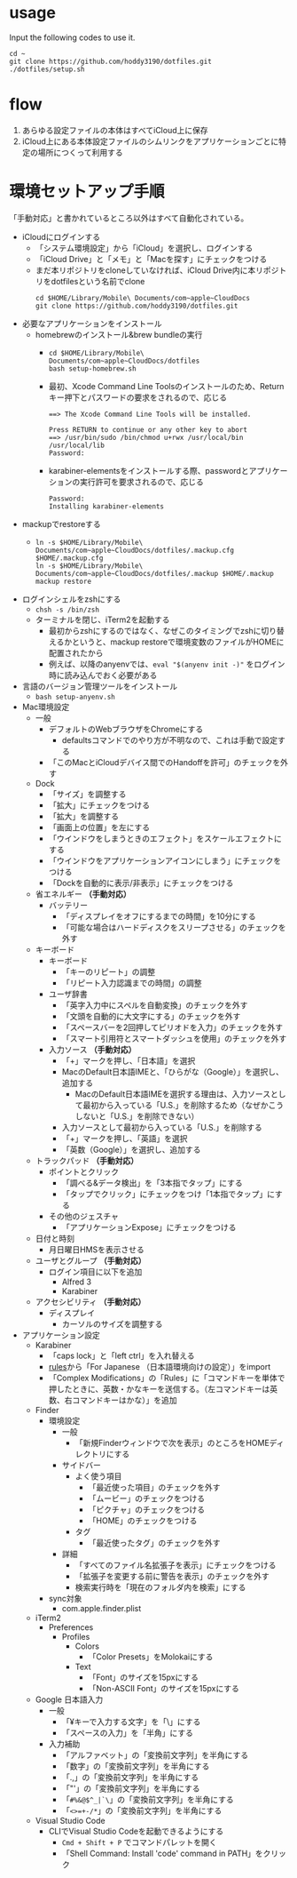# usage
Input the following codes to use it.

```
cd ~
git clone https://github.com/hoddy3190/dotfiles.git
./dotfiles/setup.sh
```

# flow

1. あらゆる設定ファイルの本体はすべてiCloud上に保存
2. iCloud上にある本体設定ファイルのシムリンクをアプリケーションごとに特定の場所につくって利用する

# 環境セットアップ手順

「手動対応」と書かれているところ以外はすべて自動化されている。

+ iCloudにログインする
  - 「システム環境設定」から「iCloud」を選択し、ログインする
  - 「iCloud Drive」と「メモ」と「Macを探す」にチェックをつける
  - まだ本リポジトリをcloneしていなければ、iCloud Drive内に本リポジトリをdotfilesという名前でclone
    ```
    cd $HOME/Library/Mobile\ Documents/com~apple~CloudDocs
    git clone https://github.com/hoddy3190/dotfiles.git
    ```
+ 必要なアプリケーションをインストール
  - homebrewのインストール&brew bundleの実行
    - ```
      cd $HOME/Library/Mobile\ Documents/com~apple~CloudDocs/dotfiles
      bash setup-homebrew.sh
      ```
    - 最初、Xcode Command Line Toolsのインストールのため、Returnキー押下とパスワードの要求をされるので、応じる
      ```
      ==> The Xcode Command Line Tools will be installed.

      Press RETURN to continue or any other key to abort
      ==> /usr/bin/sudo /bin/chmod u+rwx /usr/local/bin /usr/local/lib
      Password:
      ```
    - karabiner-elementsをインストールする際、passwordとアプリケーションの実行許可を要求されるので、応じる
      ```
      Password:
      Installing karabiner-elements
      ```
+ mackupでrestoreする
  - ```
    ln -s $HOME/Library/Mobile\ Documents/com~apple~CloudDocs/dotfiles/.mackup.cfg $HOME/.mackup.cfg
    ln -s $HOME/Library/Mobile\ Documents/com~apple~CloudDocs/dotfiles/.mackup $HOME/.mackup
    mackup restore
    ```
+ ログインシェルをzshにする
  - ` chsh -s /bin/zsh `
  - ターミナルを閉じ、iTerm2を起動する
    - 最初からzshにするのではなく、なぜこのタイミングでzshに切り替えるかというと、mackup restoreで環境変数のファイルがHOMEに配置されたから
    - 例えば、以降のanyenvでは、` eval "$(anyenv init -)" ` をログイン時に読み込んでおく必要がある
+ 言語のバージョン管理ツールをインストール
  - ` bash setup-anyenv.sh `
+ Mac環境設定
  - 一般
    - デフォルトのWebブラウザをChromeにする
      - defaultsコマンドでのやり方が不明なので、これは手動で設定する
    - 「このMacとiCloudデバイス間でのHandoffを許可」のチェックを外す
  - Dock
    - 「サイズ」を調整する
    - 「拡大」にチェックをつける
    - 「拡大」を調整する
    - 「画面上の位置」を左にする
    - 「ウインドウをしまうときのエフェクト」をスケールエフェクトにする
    - 「ウインドウをアプリケーションアイコンにしまう」にチェックをつける
    - 「Dockを自動的に表示/非表示」にチェックをつける
  - 省エネルギー **（手動対応）**
    - バッテリー
      - 「ディスプレイをオフにするまでの時間」を10分にする
      - 「可能な場合はハードディスクをスリープさせる」のチェックを外す
  - キーボード
    - キーボード
      - 「キーのリピート」の調整
      - 「リピート入力認識までの時間」の調整
    - ユーザ辞書
      - 「英字入力中にスペルを自動変換」のチェックを外す
      - 「文頭を自動的に大文字にする」のチェックを外す
      - 「スペースバーを2回押してピリオドを入力」のチェックを外す
      - 「スマート引用符とスマートダッシュを使用」のチェックを外す
    - 入力ソース **（手動対応）**
      - 「+」マークを押し、「日本語」を選択
      - MacのDefault日本語IMEと、「ひらがな（Google）」を選択し、追加する
        - MacのDefault日本語IMEを選択する理由は、入力ソースとして最初から入っている「U.S.」を削除するため（なぜかこうしないと「U.S.」を削除できない）
      - 入力ソースとして最初から入っている「U.S.」を削除する
      - 「+」マークを押し、「英語」を選択
      - 「英数（Google）」を選択し、追加する
  - トラックパッド **（手動対応）**
    - ポイントとクリック
      - 「調べる&データ検出」を「3本指でタップ」にする
      - 「タップでクリック」にチェックをつけ「1本指でタップ」にする
    - その他のジェスチャ
      - 「アプリケーションExpose」にチェックをつける
  - 日付と時刻
    - 月日曜日HMSを表示させる
  - ユーザとグループ **（手動対応）**
    - ログイン項目に以下を追加
      - Alfred 3
      - Karabiner
  - アクセシビリティ **（手動対応）**
    - ディスプレイ
      - カーソルのサイズを調整する
+ アプリケーション設定
  - Karabiner
    - 「caps lock」と「left ctrl」を入れ替える
    - [rules](https://pqrs.org/osx/karabiner/complex_modifications/)から「For Japanese （日本語環境向けの設定）」をimport
    - 「Complex Modifications」の「Rules」に「コマンドキーを単体で押したときに、英数・かなキーを送信する。（左コマンドキーは英数、右コマンドキーはかな）」を追加
  - Finder
    - 環境設定
      - 一般
        - 「新規Finderウィンドウで次を表示」のところをHOMEディレクトリにする
      - サイドバー
        - よく使う項目
          - 「最近使った項目」のチェックを外す
          - 「ムービー」のチェックをつける
          - 「ピクチャ」のチェックをつける
          - 「HOME」のチェックをつける
        - タグ
          - 「最近使ったタグ」のチェックを外す
      - 詳細
        - 「すべてのファイル名拡張子を表示」にチェックをつける
        - 「拡張子を変更する前に警告を表示」のチェックを外す
        - 検索実行時を「現在のフォルダ内を検索」にする
    - sync対象
      - com.apple.finder.plist
  - iTerm2
    - Preferences
      - Profiles
        - Colors
          - 「Color Presets」をMolokaiにする
        - Text
          - 「Font」のサイズを15pxにする
          - 「Non-ASCII Font」のサイズを15pxにする
  - Google 日本語入力
    - 一般
      - 「¥キーで入力する文字」を「\」にする
      - 「スペースの入力」を「半角」にする
    - 入力補助
      - 「アルファベット」の「変換前文字列」を半角にする
      - 「数字」の「変換前文字列」を半角にする
      - 「.,」の「変換前文字列」を半角にする
      - 「"'」の「変換前文字列」を半角にする
      - 「``#%&@$^_|`\``」の「変換前文字列」を半角にする
      - 「`<>=+-/*`」の「変換前文字列」を半角にする
  - Visual Studio Code
    - CLIでVisual Studio Codeを起動できるようにする
      - ` Cmd + Shift + P ` でコマンドパレットを開く
      - 「Shell Command: Install 'code' command in PATH」をクリック

